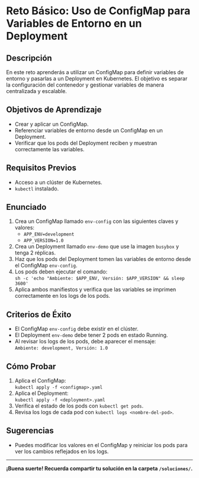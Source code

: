 # Reto Básico: Uso de ConfigMap para Variables de Entorno en un Deployment

## Descripción

En este reto aprenderás a utilizar un ConfigMap para definir variables de entorno y pasarlas a un Deployment en Kubernetes. El objetivo es separar la configuración del contenedor y gestionar variables de manera centralizada y escalable.

## Objetivos de Aprendizaje

- Crear y aplicar un ConfigMap.
- Referenciar variables de entorno desde un ConfigMap en un Deployment.
- Verificar que los pods del Deployment reciben y muestran correctamente las variables.

## Requisitos Previos

- Acceso a un clúster de Kubernetes.
- `kubectl` instalado.

## Enunciado

1. Crea un ConfigMap llamado `env-config` con las siguientes claves y valores:
   - `APP_ENV=development`
   - `APP_VERSION=1.0`
2. Crea un Deployment llamado `env-demo` que use la imagen `busybox` y tenga 2 réplicas.
3. Haz que los pods del Deployment tomen las variables de entorno desde el ConfigMap `env-config`.
4. Los pods deben ejecutar el comando:  
   `sh -c 'echo "Ambiente: $APP_ENV, Versión: $APP_VERSION" && sleep 3600'`
5. Aplica ambos manifiestos y verifica que las variables se imprimen correctamente en los logs de los pods.

## Criterios de Éxito

- El ConfigMap `env-config` debe existir en el clúster.
- El Deployment `env-demo` debe tener 2 pods en estado Running.
- Al revisar los logs de los pods, debe aparecer el mensaje:  
  `Ambiente: development, Versión: 1.0`

## Cómo Probar

1. Aplica el ConfigMap:  
   `kubectl apply -f <configmap>.yaml`
2. Aplica el Deployment:  
   `kubectl apply -f <deployment>.yaml`
3. Verifica el estado de los pods con `kubectl get pods`.
4. Revisa los logs de cada pod con `kubectl logs <nombre-del-pod>`.

## Sugerencias

- Puedes modificar los valores en el ConfigMap y reiniciar los pods para ver los cambios reflejados en los logs.

---

**¡Buena suerte! Recuerda compartir tu solución en la carpeta `/soluciones/`.**